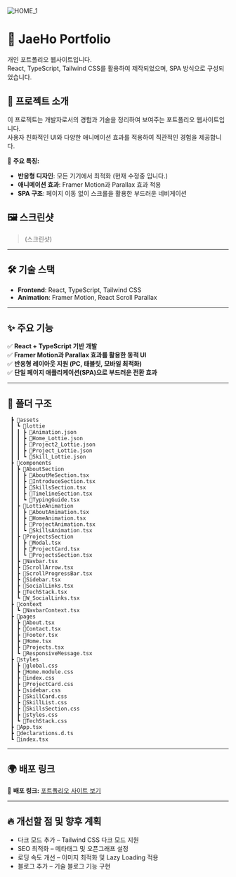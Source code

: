 >
![HOME_1](https://github.com/user-attachments/assets/69ab21ab-7575-432c-81b4-634478863823)


# 🌟 JaeHo Portfolio

개인 포트폴리오 웹사이트입니다.  
React, TypeScript, Tailwind CSS를 활용하여 제작되었으며, SPA 방식으로 구성되었습니다.

## 🚀 프로젝트 소개
이 프로젝트는 개발자로서의 경험과 기술을 정리하여 보여주는 포트폴리오 웹사이트입니다.  
사용자 친화적인 UI와 다양한 애니메이션 효과를 적용하여 직관적인 경험을 제공합니다.

📌 **주요 특징:**  
- **반응형 디자인**: 모든 기기에서 최적화 (현재 수정중 입니다.)  
- **애니메이션 효과**: Framer Motion과 Parallax 효과 적용   
- **SPA 구조**: 페이지 이동 없이 스크롤을 활용한 부드러운 네비게이션  

## 🖼 스크린샷  
> (스크린샷)  

---

## 🛠 기술 스택  
- **Frontend**: React, TypeScript, Tailwind CSS  
- **Animation**: Framer Motion, React Scroll Parallax

---

## ✨ 주요 기능  
✅ **React + TypeScript 기반 개발**  
✅ **Framer Motion과 Parallax 효과를 활용한 동적 UI**  
✅ **반응형 레이아웃 지원 (PC, 태블릿, 모바일 최적화)**  
✅ **단일 페이지 애플리케이션(SPA)으로 부드러운 전환 효과**  

---

## 📂 폴더 구조  
```bash📦src
 ┣ 📂assets
 ┃ ┗ 📂lottie
 ┃ ┃ ┣ 📜Animation.json
 ┃ ┃ ┣ 📜Home_Lottie.json
 ┃ ┃ ┣ 📜Project2_Lottie.json
 ┃ ┃ ┣ 📜Project_Lottie.json
 ┃ ┃ ┗ 📜Skill_Lottie.json
 ┣ 📂components
 ┃ ┣ 📂AboutSection
 ┃ ┃ ┣ 📜AboutMeSection.tsx
 ┃ ┃ ┣ 📜IntroduceSection.tsx
 ┃ ┃ ┣ 📜SkillsSection.tsx
 ┃ ┃ ┣ 📜TimelineSection.tsx
 ┃ ┃ ┗ 📜TypingGuide.tsx
 ┃ ┣ 📂LottieAnimation
 ┃ ┃ ┣ 📜AboutAnimation.tsx
 ┃ ┃ ┣ 📜HomeAnimation.tsx
 ┃ ┃ ┣ 📜ProjectAnimation.tsx
 ┃ ┃ ┗ 📜SkillsAnimation.tsx
 ┃ ┣ 📂ProjectsSection
 ┃ ┃ ┣ 📜Modal.tsx
 ┃ ┃ ┣ 📜ProjectCard.tsx
 ┃ ┃ ┗ 📜ProjectsSection.tsx
 ┃ ┣ 📜Navbar.tsx
 ┃ ┣ 📜ScrollArrow.tsx
 ┃ ┣ 📜ScrollProgressBar.tsx
 ┃ ┣ 📜Sidebar.tsx
 ┃ ┣ 📜SocialLinks.tsx
 ┃ ┣ 📜TechStack.tsx
 ┃ ┗ 📜W_SocialLinks.tsx
 ┣ 📂context
 ┃ ┗ 📜NavbarContext.tsx
 ┣ 📂pages
 ┃ ┣ 📜About.tsx
 ┃ ┣ 📜Contact.tsx
 ┃ ┣ 📜Footer.tsx
 ┃ ┣ 📜Home.tsx
 ┃ ┣ 📜Projects.tsx
 ┃ ┗ 📜ResponsiveMessage.tsx
 ┣ 📂styles
 ┃ ┣ 📜global.css
 ┃ ┣ 📜Home.module.css
 ┃ ┣ 📜index.css
 ┃ ┣ 📜ProjectCard.css
 ┃ ┣ 📜sidebar.css
 ┃ ┣ 📜SkillCard.css
 ┃ ┣ 📜SkillList.css
 ┃ ┣ 📜SkillsSection.css
 ┃ ┣ 📜styles.css
 ┃ ┗ 📜TechStack.css
 ┣ 📜App.tsx
 ┣ 📜declarations.d.ts
 ┗ 📜index.tsx
```
---

## 🌍 배포 링크
🔗 **배포 링크:** [포트폴리오 사이트 보기](https://jaeho-portfolio.vercel.app/)

---

## 🔥 개선할 점 및 향후 계획
- 다크 모드 추가 – Tailwind CSS 다크 모드 지원
- SEO 최적화 – 메타태그 및 오픈그래프 설정
- 로딩 속도 개선 – 이미지 최적화 및 Lazy Loading 적용
- 블로그 추가 – 기술 블로그 기능 구현  
